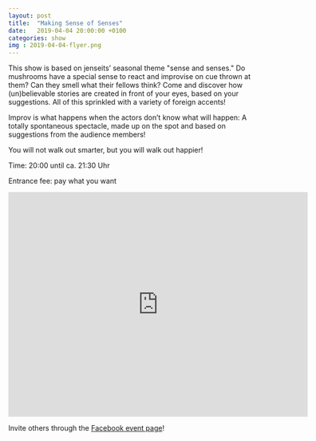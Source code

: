 ```yaml
---
layout: post
title:  "Making Sense of Senses"
date:   2019-04-04 20:00:00 +0100
categories: show
img : 2019-04-04-flyer.png
---
```

This show is based on jenseits’ seasonal theme "sense and senses."<!--more--> Do mushrooms have a special sense to react and improvise on cue thrown at them? Can they smell what their fellows think? Come and discover how (un)believable stories are created in front of your eyes, based on your suggestions. All of this sprinkled with a variety of foreign accents!

Improv is what happens when the actors don’t know what will happen: A totally spontaneous spectacle, made up on the spot and based on suggestions from the audience members!

You will not walk out smarter, but you will walk out happier!

Time: 20:00 until ca. 21:30 Uhr

Entrance fee: pay what you want

<iframe src="https://www.google.com/maps/embed?pb=!1m18!1m12!1m3!1d2701.3164958683724!2d8.52006681583793!3d47.38625731116593!2m3!1f0!2f0!3f0!3m2!1i1024!2i768!4f13.1!3m3!1m2!1s0x47900a15619f4fa9%3A0x124e7e779b279679!2sjenseits+im+Viadukt!5e0!3m2!1sen!2sch!4v1529147583692" width="600" height="450" frameborder="0" style="border:0" allowfullscreen></iframe>

Invite others through the [Facebook event page](https://www.facebook.com/events/386951251891130/)!
